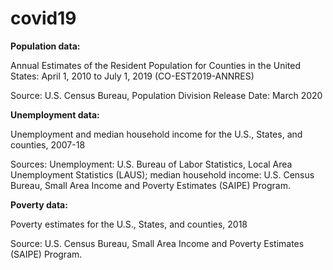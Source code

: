 # covid19

**Population data:** 
<p>
Annual Estimates of the Resident Population for Counties in the United States: April 1, 2010 to July 1, 2019 (CO-EST2019-ANNRES)
</p>
Source: U.S. Census Bureau, Population Division
Release Date: March 2020

<p></p>

**Unemployment data:**
<p>
Unemployment and median household income for the U.S., States, and counties, 2007-18
</p>

Sources: Unemployment: U.S. Bureau of Labor Statistics, Local Area Unemployment Statistics (LAUS); median household income: U.S. Census Bureau, Small Area Income and Poverty Estimates (SAIPE) Program.

**Poverty data:**
<p>
Poverty estimates for the U.S., States, and counties, 2018
</p>

Source: U.S. Census Bureau, Small Area Income and Poverty Estimates (SAIPE) Program. 

